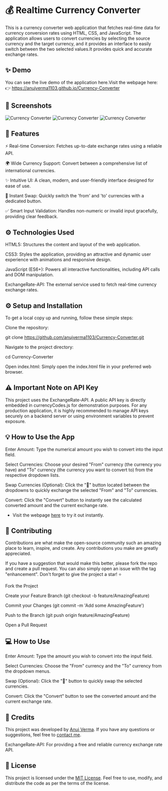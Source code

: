 # 💰 Realtime Currency Converter

This is a currency converter web application that fetches real-time data for currency conversion rates using HTML, CSS, and JavaScript. The application allows users to convert currencies by selecting the source currency and the target currency, and it provides an interface to easily switch between the two selected values.It provides quick and accurate exchange rates.

## ✨ Demo
You can see the live demo of the application here.Visit the webpage here:
👉 https://anujverma1103.github.io/Currency-Converter

## 📸 Screenshots

![Currency Converter](https://i.postimg.cc/ZRV7RR8n/Currency-Converter-1.png)
![Currency Converter](https://i.postimg.cc/d3f52xSK/Currency-Converter-2.png)
![Currency Converter](https://i.postimg.cc/nLx0G7TM/Currency-Converter-3.png)

## 🚀 Features

⚡ Real-time Conversion: Fetches up-to-date exchange rates using a reliable API.

🌍 Wide Currency Support: Convert between a comprehensive list of international currencies.

✨ Intuitive UI: A clean, modern, and user-friendly interface designed for ease of use.

🔄 Instant Swap: Quickly switch the 'from' and 'to' currencies with a dedicated button.

✅ Smart Input Validation: Handles non-numeric or invalid input gracefully, providing clear feedback.

## ⚙️ Technologies Used

HTML5: Structures the content and layout of the web application.

CSS3: Styles the application, providing an attractive and dynamic user experience with animations and responsive design.

JavaScript (ES6+): Powers all interactive functionalities, including API calls and DOM manipulation.

ExchangeRate-API: The external service used to fetch real-time currency exchange rates.

## ⚙ Setup and Installation

To get a local copy up and running, follow these simple steps:

Clone the repository:

git clone https://github.com/anujverma1103/Currency-Converter.git

Navigate to the project directory:

cd Currency-Converter

Open index.html:
Simply open the index.html file in your preferred web browser.

## ⚠️ Important Note on API Key

This project uses the ExchangeRate-API. A public API key is directly embedded in currencyCodes.js for demonstration purposes. For any production application, it is highly recommended to manage API keys securely on a backend server or using environment variables to prevent exposure.

## 💡 How to Use the App

Enter Amount: Type the numerical amount you wish to convert into the input field.

Select Currencies: Choose your desired "From" currency (the currency you have) and "To" currency (the currency you want to convert to) from the respective dropdown lists.

Swap Currencies (Optional): Click the "🔁" button located between the dropdowns to quickly exchange the selected "From" and "To" currencies.

Convert: Click the "Convert" button to instantly see the calculated converted amount and the current exchange rate.

- Visit the webpage [here](https://anujverma1103.github.io/Currency-Converter "Currency Converter") to try it out instantly.

## 🤝 Contributing

Contributions are what make the open-source community such an amazing place to learn, inspire, and create. Any contributions you make are greatly appreciated.

If you have a suggestion that would make this better, please fork the repo and create a pull request. You can also simply open an issue with the tag "enhancement".
Don't forget to give the project a star! ⭐

Fork the Project

Create your Feature Branch (git checkout -b feature/AmazingFeature)

Commit your Changes (git commit -m 'Add some AmazingFeature')

Push to the Branch (git push origin feature/AmazingFeature)

Open a Pull Request

## 💻 How to Use
Enter Amount: Type the amount you wish to convert into the input field.

Select Currencies: Choose the "From" currency and the "To" currency from the dropdown menus.

Swap (Optional): Click the "🔁" button to quickly swap the selected currencies.

Convert: Click the "Convert" button to see the converted amount and the current exchange rate.

## 🙏 Credits

This project was developed by [Anuj Verma](https://github.com/anujverma1103 "GitHub Profile"). If you have any questions or suggestions, feel free to [contact me](https://instagram.com/__anuj.verma_ "Instagram Profile").

ExchangeRate-API: For providing a free and reliable currency exchange rate API.

## 📄 License

This project is licensed under the [MIT License](LICENSE.txt). Feel free to use, modify, and distribute the code as per the terms of the license.
